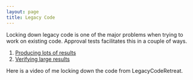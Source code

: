 ```yaml
---
layout: page
title: Legacy Code
---
```


Locking down legacy code is one of the major problems when trying to work on existing code. Approval tests facilitates this in a couple of ways.

1. [Producing lots of results](http://blog.approvaltests.org/2010/12/complete-unit-testing.html)
2. [Verifying large results](http://blog.approvaltests.org/2008/10/approval-tests-pictures-worth-1000...)

Here is a video of me locking down the code from LegacyCodeRetreat.
